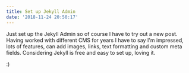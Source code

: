 ```yaml
---
title: Set up Jekyll Admin
date: '2018-11-24 20:50:17'
---
```


Just set up the Jekyll Admin so of course I have to try out a new post.  Having worked with different CMS for years I have to say I'm impressed, lots of features, can add images, links, text formatting and custom meta fields. Considering Jekyll is free and easy to set up, loving it. 

:)